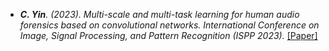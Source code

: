 - *<strong><strong>C. Yin</strong></strong>. (2023). Multi-scale and multi-task learning for human audio forensics based on convolutional networks. International Conference on Image, Signal Processing, and Pattern Recognition (ISPP 2023).* [[Paper]](https://doi.org/10.1117/12.2681344)